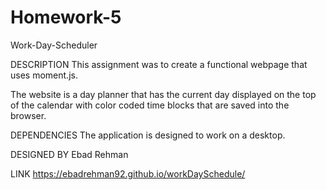 # Homework-5

Work-Day-Scheduler

DESCRIPTION
This assignment was to create a functional webpage that uses moment.js.

The website is a day planner that has the current day displayed on the top of the calendar with color coded time blocks that are saved into the browser.

DEPENDENCIES
The application is designed to work on a desktop.

DESIGNED BY
Ebad Rehman

LINK
https://ebadrehman92.github.io/workDaySchedule/
